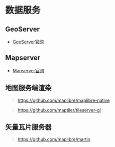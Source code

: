 # 数据服务

## GeoServer

- [GeoServer官网](https://geoserver.org/)

## Mapserver

- [Mapserver官网](https://mapserver.org/)

## 地图服务端渲染

> https://github.com/maplibre/maplibre-native

> https://github.com/maptiler/tileserver-gl

## 矢量瓦片服务器

> https://github.com/maplibre/martin